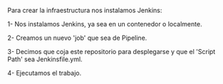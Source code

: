 Para crear la infraestructura nos instalamos Jenkins:

1- Nos instalamos Jenkins, ya sea en un contenedor o localmente.

2- Creamos un nuevo 'job' que sea de Pipeline.

3- Decimos que coja este repositorio para desplegarse y que el 'Script Path' sea Jenkinsfile.yml.

4- Ejecutamos el trabajo.
